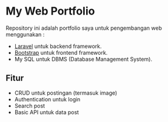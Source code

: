 # My Web Portfolio

Repository ini adalah portfolio saya untuk pengembangan web menggunakan :

- [Laravel](https://laravel.com) untuk backend framework.
- [Bootstrap](https://bootstrap.com) untuk frontend framework.
- My SQL untuk DBMS (Database Management System).

## Fitur

- CRUD untuk postingan (termasuk image)
- Authentication untuk login
- Search post
- Basic API untuk data post